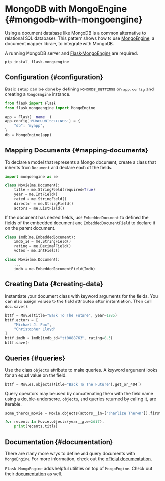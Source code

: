 # MongoDB with MongoEngine {#mongodb-with-mongoengine}

Using a document database like MongoDB is a common alternative to relational SQL databases. This pattern shows how to use [MongoEngine](http://mongoengine.org/), a document mapper library, to integrate with MongoDB.

A running MongoDB server and [Flask-MongoEngine](https://flask-mongoengine.readthedocs.io/) are required.

```shell
pip install flask-mongoengine
```

## Configuration {#configuration}

Basic setup can be done by defining `MONGODB_SETTINGS` on `app.config` and creating a `MongoEngine` instance.

```python
from flask import Flask
from flask_mongoengine import MongoEngine

app = Flask(__name__)
app.config['MONGODB_SETTINGS'] = {
    "db": "myapp",
}
db = MongoEngine(app)
```

## Mapping Documents {#mapping-documents}

To declare a model that represents a Mongo document, create a class that inherits from `Document` and declare each of the fields.

```python
import mongoengine as me

class Movie(me.Document):
    title = me.StringField(required=True)
    year = me.IntField()
    rated = me.StringField()
    director = me.StringField()
    actors = me.ListField()
```

If the document has nested fields, use `EmbeddedDocument` to defined the fields of the embedded document and `EmbeddedDocumentField` to declare it on the parent document.

```python
class Imdb(me.EmbeddedDocument):
    imdb_id = me.StringField()
    rating = me.DecimalField()
    votes = me.IntField()

class Movie(me.Document):
    ...
    imdb = me.EmbeddedDocumentField(Imdb)
```

## Creating Data {#creating-data}

Instantiate your document class with keyword arguments for the fields. You can also assign values to the field attributes after instantiation. Then call `doc.save()`.

```python
bttf = Movie(title="Back To The Future", year=1985)
bttf.actors = [
    "Michael J. Fox",
    "Christopher Lloyd"
]
bttf.imdb = Imdb(imdb_id="tt0088763", rating=8.5)
bttf.save()
```

## Queries {#queries}

Use the class `objects` attribute to make queries. A keyword argument looks for an equal value on the field.

```python
bttf = Movies.objects(title="Back To The Future").get_or_404()
```

Query operators may be used by concatenating them with the field name using a double-underscore. `objects`, and queries returned by calling it, are iterable.

```python
some_theron_movie = Movie.objects(actors__in=["Charlize Theron"]).first()

for recents in Movie.objects(year__gte=2017):
    print(recents.title)
```

## Documentation {#documentation}

There are many more ways to define and query documents with `MongoEngine`. For more information, check out the [official documentation](http://mongoengine.org/).

`Flask-MongoEngine` adds helpful utilities on top of `MongoEngine`. Check out their [documentation](https://flask-mongoengine.readthedocs.io/) as well.